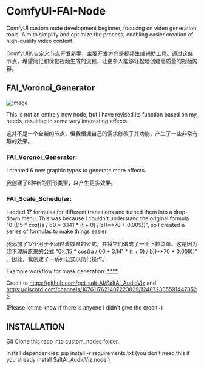 # ComfyUI-FAI-Node

ComfyUI custom node development beginner, focusing on video generation tools. Aim to simplify and optimize the process, enabling easier creation of high-quality video content.

ComfyUI的自定义节点开发新手，主要开发方向是视频生成辅助工具。通过这些节点，希望简化和优化视频生成的流程，让更多人能够轻松地创建高质量的视频内容。

## FAI_Voronoi_Generator
![image](https://github.com/alanhuang67/ComfyUI-FAI-Node/blob/main/assets/Node.png?raw=true)

This is not an entirely new node, but I have revised its function based on my needs, resulting in some very interesting effects.

这并不是一个全新的节点，但我根据自己的需求修改了其功能，产生了一些非常有趣的效果。

### FAI_Voronoi_Generator:

I created 6 new graphic types to generate more effects.

我创建了6种新的图形类型，以产生更多效果。


### FAI_Scale_Scheduler: 

I added 17 formulas for different transitions and turned them into a drop-down menu. This was because I couldn't understand the original formula "0:((15 * cos((a / 60 * 3.141 * (t + 0) / b))**70 + 0.009))", so I created a series of formulas to make things easier.

我添加了17个用于不同过渡效果的公式，并将它们做成了一个下拉菜单。这是因为我不理解原来的公式 "0:((15 * cos((a / 60 * 3.141 * (t + 0) / b))**70 + 0.009))" 。因此，我创建了一系列公式以简化操作。

Example workflow for mask generation: [****](https://github.com/alanhuang67/ComfyUI-FAI-Node/blob/main/example/Step1_Mask_Generation.json)
  
Credit to https://github.com/get-salt-AI/SaltAI_AudioViz and https://discord.com/channels/1076117621407223829/1248723355914473525

(Please let me know if there is anyone I didn't give the credit~)

## INSTALLATION

Git Clone this repo into custom_nodes folder.

Install dependencies: pip install -r requirements.txt (you don't need this if you already install SaltAI_AudioViz node.)


